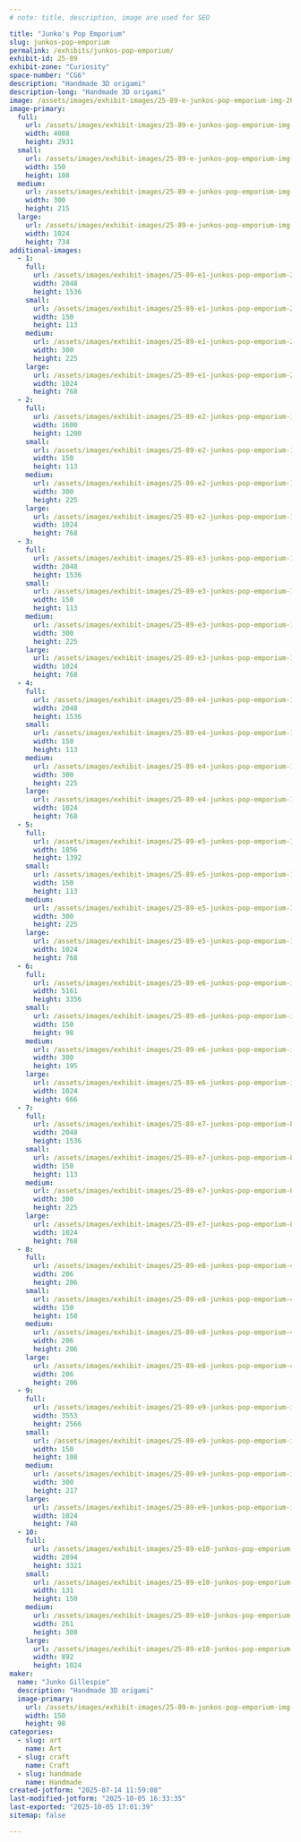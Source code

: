 ```yaml
---
# note: title, description, image are used for SEO

title: "Junko's Pop Emporium"
slug: junkos-pop-emporium
permalink: /exhibits/junkos-pop-emporium/
exhibit-id: 25-89
exhibit-zone: "Curiosity"
space-number: "CG6"
description: "Handmade 3D origami"
description-long: "Handmade 3D origami"
image: /assets/images/exhibit-images/25-89-e-junkos-pop-emporium-img-20250714-114527139-hdr-300x215.jpg
image-primary: 
  full:
    url: /assets/images/exhibit-images/25-89-e-junkos-pop-emporium-img-20250714-114527139-hdr-full.jpg
    width: 4088
    height: 2931
  small:
    url: /assets/images/exhibit-images/25-89-e-junkos-pop-emporium-img-20250714-114527139-hdr-150x108.jpg
    width: 150
    height: 108
  medium:
    url: /assets/images/exhibit-images/25-89-e-junkos-pop-emporium-img-20250714-114527139-hdr-300x215.jpg
    width: 300
    height: 215
  large:
    url: /assets/images/exhibit-images/25-89-e-junkos-pop-emporium-img-20250714-114527139-hdr-1024x734.jpg
    width: 1024
    height: 734
additional-images: 
  - 1:
    full:
      url: /assets/images/exhibit-images/25-89-e1-junkos-pop-emporium-20413864-1517946601590354-8783203172951916050-o-full.jpg
      width: 2048
      height: 1536
    small:
      url: /assets/images/exhibit-images/25-89-e1-junkos-pop-emporium-20413864-1517946601590354-8783203172951916050-o-150x113.jpg
      width: 150
      height: 113
    medium:
      url: /assets/images/exhibit-images/25-89-e1-junkos-pop-emporium-20413864-1517946601590354-8783203172951916050-o-300x225.jpg
      width: 300
      height: 225
    large:
      url: /assets/images/exhibit-images/25-89-e1-junkos-pop-emporium-20413864-1517946601590354-8783203172951916050-o-1024x768.jpg
      width: 1024
      height: 768
  - 2:
    full:
      url: /assets/images/exhibit-images/25-89-e2-junkos-pop-emporium-14409928-1198816133503404-6054715340711696141-o-full.jpg
      width: 1600
      height: 1200
    small:
      url: /assets/images/exhibit-images/25-89-e2-junkos-pop-emporium-14409928-1198816133503404-6054715340711696141-o-150x113.jpg
      width: 150
      height: 113
    medium:
      url: /assets/images/exhibit-images/25-89-e2-junkos-pop-emporium-14409928-1198816133503404-6054715340711696141-o-300x225.jpg
      width: 300
      height: 225
    large:
      url: /assets/images/exhibit-images/25-89-e2-junkos-pop-emporium-14409928-1198816133503404-6054715340711696141-o-1024x768.jpg
      width: 1024
      height: 768
  - 3:
    full:
      url: /assets/images/exhibit-images/25-89-e3-junkos-pop-emporium-11538154-935683579816662-1381491208271375897-o-full.jpg
      width: 2048
      height: 1536
    small:
      url: /assets/images/exhibit-images/25-89-e3-junkos-pop-emporium-11538154-935683579816662-1381491208271375897-o-150x113.jpg
      width: 150
      height: 113
    medium:
      url: /assets/images/exhibit-images/25-89-e3-junkos-pop-emporium-11538154-935683579816662-1381491208271375897-o-300x225.jpg
      width: 300
      height: 225
    large:
      url: /assets/images/exhibit-images/25-89-e3-junkos-pop-emporium-11538154-935683579816662-1381491208271375897-o-1024x768.jpg
      width: 1024
      height: 768
  - 4:
    full:
      url: /assets/images/exhibit-images/25-89-e4-junkos-pop-emporium-11696601-935684169816603-806264695715521797-o-full.jpg
      width: 2048
      height: 1536
    small:
      url: /assets/images/exhibit-images/25-89-e4-junkos-pop-emporium-11696601-935684169816603-806264695715521797-o-150x113.jpg
      width: 150
      height: 113
    medium:
      url: /assets/images/exhibit-images/25-89-e4-junkos-pop-emporium-11696601-935684169816603-806264695715521797-o-300x225.jpg
      width: 300
      height: 225
    large:
      url: /assets/images/exhibit-images/25-89-e4-junkos-pop-emporium-11696601-935684169816603-806264695715521797-o-1024x768.jpg
      width: 1024
      height: 768
  - 5:
    full:
      url: /assets/images/exhibit-images/25-89-e5-junkos-pop-emporium-120224032-3445087508876244-9115102398444023356-n-full.jpg
      width: 1856
      height: 1392
    small:
      url: /assets/images/exhibit-images/25-89-e5-junkos-pop-emporium-120224032-3445087508876244-9115102398444023356-n-150x113.jpg
      width: 150
      height: 113
    medium:
      url: /assets/images/exhibit-images/25-89-e5-junkos-pop-emporium-120224032-3445087508876244-9115102398444023356-n-300x225.jpg
      width: 300
      height: 225
    large:
      url: /assets/images/exhibit-images/25-89-e5-junkos-pop-emporium-120224032-3445087508876244-9115102398444023356-n-1024x768.jpg
      width: 1024
      height: 768
  - 6:
    full:
      url: /assets/images/exhibit-images/25-89-e6-junkos-pop-emporium-img-9380-full.JPG
      width: 5161
      height: 3356
    small:
      url: /assets/images/exhibit-images/25-89-e6-junkos-pop-emporium-img-9380-150x98.JPG
      width: 150
      height: 98
    medium:
      url: /assets/images/exhibit-images/25-89-e6-junkos-pop-emporium-img-9380-300x195.JPG
      width: 300
      height: 195
    large:
      url: /assets/images/exhibit-images/25-89-e6-junkos-pop-emporium-img-9380-1024x666.JPG
      width: 1024
      height: 666
  - 7:
    full:
      url: /assets/images/exhibit-images/25-89-e7-junkos-pop-emporium-87983292-2882860218432312-4596178656753090560-n-full.jpg
      width: 2048
      height: 1536
    small:
      url: /assets/images/exhibit-images/25-89-e7-junkos-pop-emporium-87983292-2882860218432312-4596178656753090560-n-150x113.jpg
      width: 150
      height: 113
    medium:
      url: /assets/images/exhibit-images/25-89-e7-junkos-pop-emporium-87983292-2882860218432312-4596178656753090560-n-300x225.jpg
      width: 300
      height: 225
    large:
      url: /assets/images/exhibit-images/25-89-e7-junkos-pop-emporium-87983292-2882860218432312-4596178656753090560-n-1024x768.jpg
      width: 1024
      height: 768
  - 8:
    full:
      url: /assets/images/exhibit-images/25-89-e8-junkos-pop-emporium-482322663-9545187018866232-8073527563637895720-n-full.jpg
      width: 206
      height: 206
    small:
      url: /assets/images/exhibit-images/25-89-e8-junkos-pop-emporium-482322663-9545187018866232-8073527563637895720-n-150x150.jpg
      width: 150
      height: 150
    medium:
      url: /assets/images/exhibit-images/25-89-e8-junkos-pop-emporium-482322663-9545187018866232-8073527563637895720-n-206x206.jpg
      width: 206
      height: 206
    large:
      url: /assets/images/exhibit-images/25-89-e8-junkos-pop-emporium-482322663-9545187018866232-8073527563637895720-n-206x206.jpg
      width: 206
      height: 206
  - 9:
    full:
      url: /assets/images/exhibit-images/25-89-e9-junkos-pop-emporium-img-20250707-122436334-full.jpg
      width: 3553
      height: 2566
    small:
      url: /assets/images/exhibit-images/25-89-e9-junkos-pop-emporium-img-20250707-122436334-150x108.jpg
      width: 150
      height: 108
    medium:
      url: /assets/images/exhibit-images/25-89-e9-junkos-pop-emporium-img-20250707-122436334-300x217.jpg
      width: 300
      height: 217
    large:
      url: /assets/images/exhibit-images/25-89-e9-junkos-pop-emporium-img-20250707-122436334-1024x740.jpg
      width: 1024
      height: 740
  - 10:
    full:
      url: /assets/images/exhibit-images/25-89-e10-junkos-pop-emporium-img-20250708-121707747-hdr-full.jpg
      width: 2894
      height: 3321
    small:
      url: /assets/images/exhibit-images/25-89-e10-junkos-pop-emporium-img-20250708-121707747-hdr-131x150.jpg
      width: 131
      height: 150
    medium:
      url: /assets/images/exhibit-images/25-89-e10-junkos-pop-emporium-img-20250708-121707747-hdr-261x300.jpg
      width: 261
      height: 300
    large:
      url: /assets/images/exhibit-images/25-89-e10-junkos-pop-emporium-img-20250708-121707747-hdr-892x1024.jpg
      width: 892
      height: 1024
maker: 
  name: "Junko Gillespie"
  description: "Handmade 3D origami"
  image-primary:
    url: /assets/images/exhibit-images/25-89-m-junkos-pop-emporium-img-9398-150x98.JPG
    width: 150
    height: 98
categories: 
  - slug: art
    name: Art
  - slug: craft
    name: Craft
  - slug: handmade
    name: Handmade
created-jotform: "2025-07-14 11:59:08"
last-modified-jotform: "2025-10-05 16:33:35"
last-exported: "2025-10-05 17:01:39"
sitemap: false

---
```

